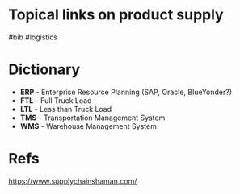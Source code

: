 # Topical links on product supply

#bib #logistics

# Dictionary

* **ERP** - Enterprise Resource Planning (SAP, Oracle, BlueYonder?)
* **FTL** - Full Truck Load
* **LTL** - Less than Truck Load
* **TMS** - Transportation Management System
* **WMS** - Warehouse Management System

# Refs

https://www.supplychainshaman.com/